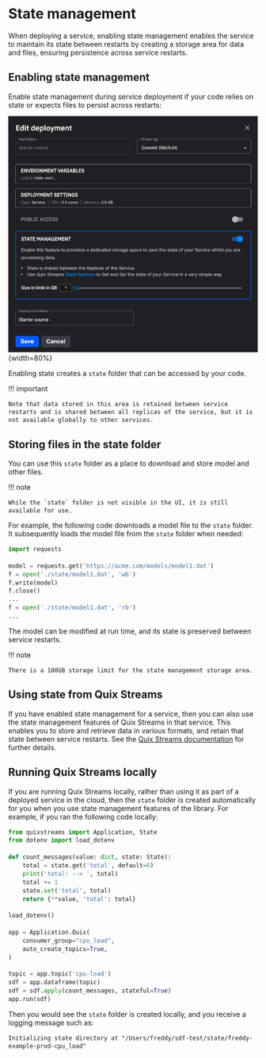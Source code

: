 # State management

When deploying a service, enabling state management enables the service to maintain its state between restarts by creating a storage area for data and files, ensuring persistence across service restarts.

## Enabling state management

Enable state management during service deployment if your code relies on state or expects files to persist across restarts:

![state management](../images/state/state-management.png){width=80%}

Enabling state creates a `state` folder that can be accessed by your code. 

!!! important

    Note that data stored in this area is retained between service restarts and is shared between all replicas of the service, but it is not available globally to other services.

## Storing files in the state folder

You can use this `state` folder as a place to download and store model and other files. 

!!! note

    While the `state` folder is not visible in the UI, it is still available for use.

For example, the following code downloads a model file to the `state` folder. It subsequently loads the model file from the `state` folder when needed:

``` python
import requests

model = requests.get('https://acme.com/models/model1.dat')
f = open('./state/model1.dat', 'wb')
f.write(model)
f.close()
...
f = open('./state/model1.dat', 'rb')
...
```

The model can be modified at run time, and its state is preserved between service restarts.

!!! note

    There is a 100GB storage limit for the state management storage area.

## Using state from Quix Streams

If you have enabled state management for a service, then you can also use the state management features of Quix Streams in that service. This enables you to store and retrieve data in various formats, and retain that state between service restarts. See the [Quix Streams documentation](https://quix.io/docs/quix-streams/introduction.html) for further details.

## Running Quix Streams locally

If you are running Quix Streams locally, rather than using it as part of a deployed service in the cloud, then the `state` folder is created automatically for you when you use state management features of the library. For example, if you ran the following code locally:

``` python
from quixstreams import Application, State
from dotenv import load_dotenv

def count_messages(value: dict, state: State):
    total = state.get('total', default=0)
    print('total: --> ', total)
    total += 1
    state.set('total', total)
    return {**value, 'total': total}

load_dotenv()

app = Application.Quix(
    consumer_group="cpu_load", 
    auto_create_topics=True,
)

topic = app.topic('cpu-load')
sdf = app.dataframe(topic)
sdf = sdf.apply(count_messages, stateful=True)
app.run(sdf)
```

Then you would see the `state` folder is created locally, and you receive a logging message such as:

```
Initializing state directory at "/Users/freddy/sdf-test/state/freddy-example-prod-cpu_load"
```
